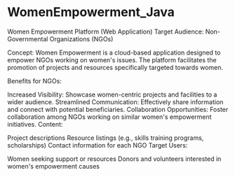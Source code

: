 # WomenEmpowerment_Java
Women Empowerment Platform (Web Application)
Target Audience: Non-Governmental Organizations (NGOs)

Concept: Women Empowerment is a cloud-based application designed to empower NGOs working on women's issues. The platform facilitates the promotion of projects and resources specifically targeted towards women.

Benefits for NGOs:

Increased Visibility: Showcase women-centric projects and facilities to a wider audience.
Streamlined Communication: Effectively share information and connect with potential beneficiaries.
Collaboration Opportunities: Foster collaboration among NGOs working on similar women's empowerment initiatives.
Content:

Project descriptions
Resource listings (e.g., skills training programs, scholarships)
Contact information for each NGO
Target Users:

Women seeking support or resources
Donors and volunteers interested in women's empowerment causes
